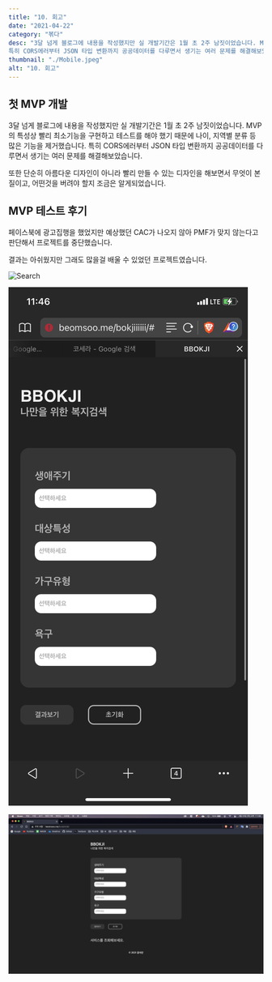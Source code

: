 ```yaml
---
title: "10. 회고"
date: "2021-04-22"
category: "볶다"
desc: "3달 넘게 블로그에 내용을 작성했지만 실 개발기간은 1월 초 2주 남짓이었습니다. MVP의 특성상 빨리 최소기능을 구현하고 테스트를 해야 했기 때문에 나이, 지역별 분류 등 많은 기능을 제거했습니다.
특히 CORS에러부터 JSON 타입 변환까지 공공데이터를 다루면서 생기는 여러 문제를 해결해보았습니다."
thumbnail: "./Mobile.jpeg"
alt: "10. 회고"
---
```


## 첫 MVP 개발

3달 넘게 블로그에 내용을 작성했지만 실 개발기간은 1월 초 2주 남짓이었습니다. MVP의 특성상 빨리 최소기능을 구현하고 테스트를 해야 했기 때문에 나이, 지역별 분류 등 많은 기능을 제거했습니다.
특히 CORS에러부터 JSON 타입 변환까지 공공데이터를 다루면서 생기는 여러 문제를 해결해보았습니다.

또한 단순히 아름다운 디자인이 아니라 빨리 만들 수 있는 디자인을 해보면서 무엇이 본질이고, 어떤것을 버려야 할지 조금은 알게되었습니다.

## MVP 테스트 후기

페이스북에 광고집행을 했었지만 예상했던 CAC가 나오지 않아 PMF가 맞지 않는다고 판단해서 프로젝트를 중단했습니다.

결과는 아쉬웠지만 그래도 많을걸 배울 수 있었던 프로젝트였습니다.

![Search](./Search.gif)

![Mobile](./Mobile.jpeg)

![PC](./PC.png)
